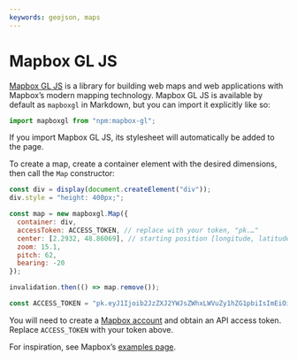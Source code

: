 ```yaml
---
keywords: geojson, maps
---
```


# Mapbox GL JS

[Mapbox GL JS](https://docs.mapbox.com/mapbox-gl-js/guides/) is a library for building web maps and web applications with Mapbox’s modern mapping technology. Mapbox GL JS is available by default as `mapboxgl` in Markdown, but you can import it explicitly like so:

```js echo
import mapboxgl from "npm:mapbox-gl";
```

If you import Mapbox GL JS, its stylesheet will automatically be added to the page.

To create a map, create a container element with the desired dimensions, then call the `Map` constructor:

```js echo
const div = display(document.createElement("div"));
div.style = "height: 400px;";

const map = new mapboxgl.Map({
  container: div,
  accessToken: ACCESS_TOKEN, // replace with your token, "pk.…"
  center: [2.2932, 48.86069], // starting position [longitude, latitude]
  zoom: 15.1,
  pitch: 62,
  bearing: -20
});

invalidation.then(() => map.remove());
```

```js
const ACCESS_TOKEN = "pk.eyJ1Ijoib2JzZXJ2YWJsZWhxLWVuZy1hZG1pbiIsImEiOiJjbHMxaTBwdDkwYnRsMmpxeG12M2kzdWFvIn0.Ga6eIWP2YNQrEW4FzHRcTQ";
```

<div class="tip">You will need to create a <a href="https://account.mapbox.com/">Mapbox account</a> and obtain an API access token. Replace <code>ACCESS_TOKEN</code> with your token above.</div>

For inspiration, see Mapbox’s [examples page](https://docs.mapbox.com/mapbox-gl-js/example/).
